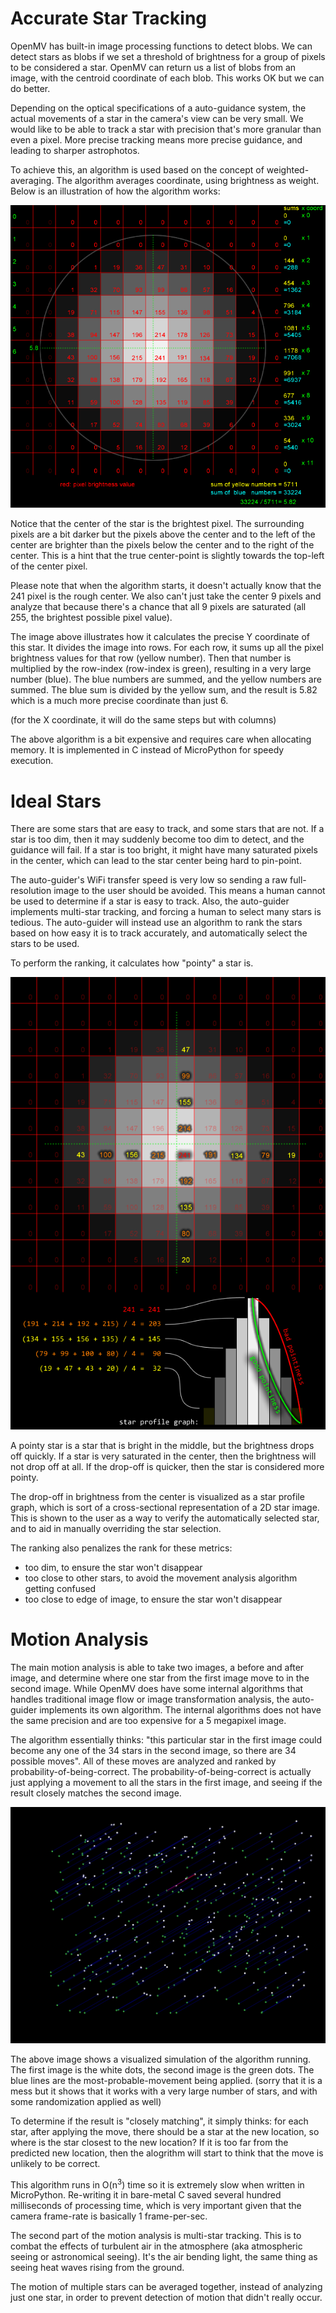 Accurate Star Tracking
======================

OpenMV has built-in image processing functions to detect blobs. We can detect stars as blobs if we set a threshold of brightness for a group of pixels to be considered a star. OpenMV can return us a list of blobs from an image, with the centroid coordinate of each blob. This works OK but we can do better.

Depending on the optical specifications of a auto-guidance system, the actual movements of a star in the camera's view can be very small. We would like to be able to track a star with precision that's more granular than even a pixel. More precise tracking means more precise guidance, and leading to sharper astrophotos.

To achieve this, an algorithm is used based on the concept of weighted-averaging. The algorithm averages coordinate, using brightness as weight. Below is an illustration of how the algorithm works:

![](img/star_center_find/subpixel_tracking.png)

Notice that the center of the star is the brightest pixel. The surrounding pixels are a bit darker but the pixels above the center and to the left of the center are brighter than the pixels below the center and to the right of the center. This is a hint that the true center-point is slightly towards the top-left of the center pixel.

Please note that when the algorithm starts, it doesn't actually know that the 241 pixel is the rough center. We also can't just take the center 9 pixels and analyze that because there's a chance that all 9 pixels are saturated (all 255, the brightest possible pixel value).

The image above illustrates how it calculates the precise Y coordinate of this star. It divides the image into rows. For each row, it sums up all the pixel brightness values for that row (yellow number). Then that number is multiplied by the row-index (row-index is green), resulting in a very large number (blue). The blue numbers are summed, and the yellow numbers are summed. The blue sum is divided by the yellow sum, and the result is 5.82 which is a much more precise coordinate than just 6.

(for the X coordinate, it will do the same steps but with columns)

The above algorithm is a bit expensive and requires care when allocating memory. It is implemented in C instead of MicroPython for speedy execution.

Ideal Stars
===========

There are some stars that are easy to track, and some stars that are not. If a star is too dim, then it may suddenly become too dim to detect, and the guidance will fail. If a star is too bright, it might have many saturated pixels in the center, which can lead to the star center being hard to pin-point.

The auto-guider's WiFi transfer speed is very low so sending a raw full-resolution image to the user should be avoided. This means a human cannot be used to determine if a star is easy to track. Also, the auto-guider implements multi-star tracking, and forcing a human to select many stars is tedious. The auto-guider will instead use an algorithm to rank the stars based on how easy it is to track accurately, and automatically select the stars to be used.

To perform the ranking, it calculates how "pointy" a star is.

![](img/star_center_find/star_pointiness.png)

A pointy star is a star that is bright in the middle, but the brightness drops off quickly. If a star is very saturated in the center, then the brightness will not drop off at all. If the drop-off is quicker, then the star is considered more pointy.

The drop-off in brightness from the center is visualized as a star profile graph, which is sort of a cross-sectional representation of a 2D star image. This is shown to the user as a way to verify the automatically selected star, and to aid in manually overriding the star selection.

The ranking also penalizes the rank for these metrics:
 * too dim, to ensure the star won't disappear
 * too close to other stars, to avoid the movement analysis algorithm getting confused
 * too close to edge of image, to ensure the star won't disappear

Motion Analysis
===============

The main motion analysis is able to take two images, a before and after image, and determine where one star from the first image move to in the second image. While OpenMV does have some internal algorithms that handles traditional image flow or image transformation analysis, the auto-guider implements its own algorithm. The internal algorithms does not have the same precision and are too expensive for a 5 megapixel image.

The algorithm essentially thinks: "this particular star in the first image could become any one of the 34 stars in the second image, so there are 34 possible moves". All of these moves are analyzed and ranked by probability-of-being-correct. The probability-of-being-correct is actually just applying a movement to all the stars in the first image, and seeing if the result closely matches the second image.

![](img/moveanalysis_test_visualization.png)

The above image shows a visualized simulation of the algorithm running. The first image is the white dots, the second image is the green dots. The blue lines are the most-probable-movement being applied. (sorry that it is a mess but it shows that it works with a very large number of stars, and with some randomization applied as well)

To determine if the result is "closely matching", it simply thinks: for each star, after applying the move, there should be a star at the new location, so where is the star closest to the new location? If it is too far from the predicted new location, then the alogrithm will start to think that the move is unlikely to be correct.

This algorithm runs in O(n<sup>3</sup>) time so it is extremely slow when written in MicroPython. Re-writing it in bare-metal C saved several hundred milliseconds of processing time, which is very important given that the camera frame-rate is basically 1 frame-per-sec.

The second part of the motion analysis is multi-star tracking. This is to combat the effects of turbulent air in the atmosphere (aka atmospheric seeing or astronomical seeing). It's the air bending light, the same thing as seeing heat waves rising from the ground.

The motion of multiple stars can be averaged together, instead of analyzing just one star, in order to prevent detection of motion that didn't really occur.


